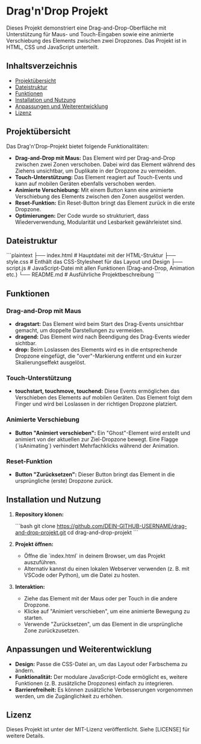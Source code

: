 # Drag'n'Drop Projekt

Dieses Projekt demonstriert eine Drag-and-Drop-Oberfläche mit Unterstützung für Maus- und Touch-Eingaben sowie eine animierte Verschiebung des Elements zwischen zwei Dropzones. Das Projekt ist in HTML, CSS und JavaScript unterteilt.

## Inhaltsverzeichnis

- [Projektübersicht](#projektübersicht)
- [Dateistruktur](#dateistruktur)
- [Funktionen](#funktionen)
- [Installation und Nutzung](#installation-und-nutzung)
- [Anpassungen und Weiterentwicklung](#anpassungen-und-weiterentwicklung)
- [Lizenz](#lizenz)

## Projektübersicht

Das Drag'n'Drop-Projekt bietet folgende Funktionalitäten:
- **Drag-and-Drop mit Maus:** Das Element wird per Drag-and-Drop zwischen zwei Zonen verschoben. Dabei wird das Element während des Ziehens unsichtbar, um Duplikate in der Dropzone zu vermeiden.
- **Touch-Unterstützung:** Das Element reagiert auf Touch-Events und kann auf mobilen Geräten ebenfalls verschoben werden.
- **Animierte Verschiebung:** Mit einem Button kann eine animierte Verschiebung des Elements zwischen den Zonen ausgelöst werden.
- **Reset-Funktion:** Ein Reset-Button bringt das Element zurück in die erste Dropzone.
- **Optimierungen:** Der Code wurde so strukturiert, dass Wiederverwendung, Modularität und Lesbarkeit gewährleistet sind.

## Dateistruktur

\`\`\`plaintext
├── index.html     # Hauptdatei mit der HTML-Struktur
├── style.css      # Enthält das CSS-Stylesheet für das Layout und Design
├── script.js      # JavaScript-Datei mit allen Funktionen (Drag-and-Drop, Animation etc.)
└── README.md      # Ausführliche Projektbeschreibung
\`\`\`

## Funktionen

### Drag-and-Drop mit Maus
- **dragstart:** Das Element wird beim Start des Drag-Events unsichtbar gemacht, um doppelte Darstellungen zu vermeiden.
- **dragend:** Das Element wird nach Beendigung des Drag-Events wieder sichtbar.
- **drop:** Beim Loslassen des Elements wird es in die entsprechende Dropzone eingefügt, die "over"-Markierung entfernt und ein kurzer Skalierungseffekt ausgelöst.

### Touch-Unterstützung
- **touchstart, touchmove, touchend:** Diese Events ermöglichen das Verschieben des Elements auf mobilen Geräten. Das Element folgt dem Finger und wird bei Loslassen in der richtigen Dropzone platziert.

### Animierte Verschiebung
- **Button "Animiert verschieben":** Ein "Ghost"-Element wird erstellt und animiert von der aktuellen zur Ziel-Dropzone bewegt. Eine Flagge (\`isAnimating\`) verhindert Mehrfachklicks während der Animation.

### Reset-Funktion
- **Button "Zurücksetzen":** Dieser Button bringt das Element in die ursprüngliche (erste) Dropzone zurück.

## Installation und Nutzung

1. **Repository klonen:**

   \`\`\`bash
   git clone https://github.com/DEIN-GITHUB-USERNAME/drag-and-drop-projekt.git
   cd drag-and-drop-projekt
   \`\`\`

2. **Projekt öffnen:**
   - Öffne die \`index.html\` in deinem Browser, um das Projekt auszuführen.
   - Alternativ kannst du einen lokalen Webserver verwenden (z. B. mit VSCode oder Python), um die Datei zu hosten.

3. **Interaktion:**
   - Ziehe das Element mit der Maus oder per Touch in die andere Dropzone.
   - Klicke auf "Animiert verschieben", um eine animierte Bewegung zu starten.
   - Verwende "Zurücksetzen", um das Element in die ursprüngliche Zone zurückzusetzen.

## Anpassungen und Weiterentwicklung

- **Design:** Passe die CSS-Datei an, um das Layout oder Farbschema zu ändern.
- **Funktionalität:** Der modulare JavaScript-Code ermöglicht es, weitere Funktionen (z. B. zusätzliche Dropzones) einfach zu integrieren.
- **Barrierefreiheit:** Es können zusätzliche Verbesserungen vorgenommen werden, um die Zugänglichkeit zu erhöhen.

## Lizenz

Dieses Projekt ist unter der MIT-Lizenz veröffentlicht. Siehe [LICENSE] für weitere Details.